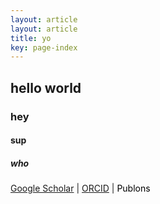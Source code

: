 ```yaml
---
layout: article
layout: article
title: yo
key: page-index
---
```


## hello world

### hey

#### sup

##### who

<p><a href="https://scholar.google.com/citations?user=hqn2lA4AAAAJ"><i class="fab fa-google"></i> Google Scholar</a> | <a href="https://orcid.org/0000-0001-9972-3433"><i class="fab fa-orcid" style="color: #0b8793"></i> ORCID</a> | <a href="https://publons.com/researcher/3151089/kh-benjamin-leung/" style="text-decoration: none; color:black"><i class="fas fa-parking" style="color: #0b8793"></i> Publons</a></p>
